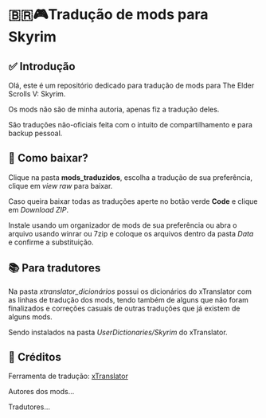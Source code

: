 # 🇧🇷🎮Tradução de mods para Skyrim
## ✅ Introdução
Olá, este é um repositório dedicado para tradução de mods para The Elder Scrolls V: Skyrim.

Os mods não são de minha autoria, apenas fiz a tradução deles.

São traduções não-oficiais feita com o intuito de compartilhamento e para backup pessoal.
## 💽 Como baixar?
Clique na pasta **mods_traduzidos**, escolha a tradução de sua preferência, clique em _view raw_ para baixar.

Caso queira baixar todas as traduções aperte no botão verde **Code** e clique em *Download ZIP*.

Instale usando um organizador de mods de sua preferência ou abra o arquivo usando winrar ou 7zip e coloque os arquivos dentro da pasta _Data_ e confirme a substituição.
## 📚 Para tradutores
Na pasta *xtranslator_dicionários* possui os dicionários do xTranslator com as linhas de tradução dos mods, tendo também de alguns que não foram finalizados e correções casuais de outras traduções que já existem de alguns mods.

Sendo instalados na pasta *UserDictionaries/Skyrim* do xTranslator.

## 📜 Créditos
Ferramenta de tradução: [xTranslator](https://www.nexusmods.com/skyrimspecialedition/mods/134/?tab=files)

Autores dos mods...

Tradutores...
